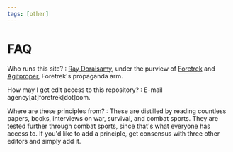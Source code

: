 ```yaml
---
tags: [other]
---
```


# FAQ

Who runs this site?
:  [Ray Doraisamy](https://ray-dorai.github.io/), under the purview of [Foretrek](https://www.foretrek.com) and [Agitproper](https://www.agitproper.org), Foretrek's propaganda arm.

How may I get edit access to this repository?
: E-mail agency[at]foretrek[dot]com.

Where are these principles from?
: These are distilled by reading countless papers, books, interviews on war, survival, and combat sports. They are tested further through combat sports, since that's what everyone has access to. If you'd like to add a principle, get consensus with three other editors and simply add it.


